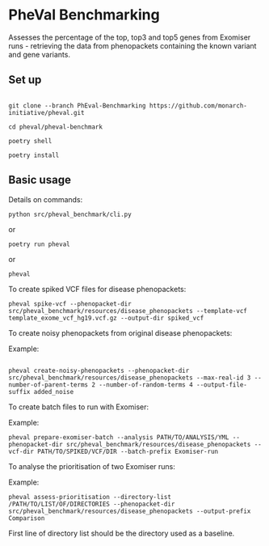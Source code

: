 # PheVal Benchmarking

Assesses the percentage of the top, top3 and top5 genes from Exomiser runs - retrieving the data from phenopackets containing the known variant and gene variants. 

## Set up

```

git clone --branch PhEval-Benchmarking https://github.com/monarch-initiative/pheval.git

cd pheval/pheval-benchmark

poetry shell

poetry install

```

## Basic usage

Details on commands:

```
python src/pheval_benchmark/cli.py
```
or

```
poetry run pheval
```
or

```
pheval
```

To create spiked VCF files for disease phenopackets:

```
pheval spike-vcf --phenopacket-dir src/pheval_benchmark/resources/disease_phenopackets --template-vcf template_exome_vcf_hg19.vcf.gz --output-dir spiked_vcf

```
To create noisy phenopackets from original disease phenopackets:

Example:

```

pheval create-noisy-phenopackets --phenopacket-dir src/pheval_benchmark/resources/disease_phenopackets --max-real-id 3 --number-of-parent-terms 2 --number-of-random-terms 4 --output-file-suffix added_noise

```

To create batch files to run with Exomiser:

Example:

```
pheval prepare-exomiser-batch --analysis PATH/TO/ANALYSIS/YML --phenopacket-dir src/pheval_benchmark/resources/disease_phenopackets --vcf-dir PATH/TO/SPIKED/VCF/DIR --batch-prefix Exomiser-run

```

To analyse the prioritisation of two Exomiser runs:

Example:

```
pheval assess-prioritisation --directory-list /PATH/TO/LIST/OF/DIRECTORIES --phenopacket-dir src/pheval_benchmark/resources/disease_phenopackets --output-prefix Comparison

```

First line of directory list should be the directory used as a baseline.

